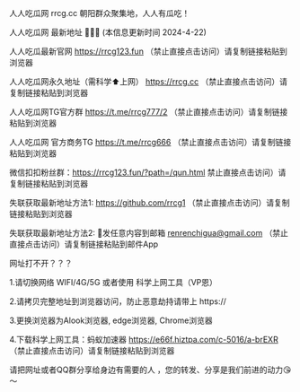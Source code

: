 人人吃瓜网 rrcg.cc 朝阳群众聚集地，人人有瓜吃！

人人吃瓜网 最新地址 🍉🍉🍉 (本信息更新时间 2024-4-22)

人人吃瓜最新官网 https://rrcg123.fun （禁止直接点击访问）请复制链接粘贴到浏览器

人人吃瓜网永久地址（需科学⬆️上网） https://rrcg.cc （禁止直接点击访问）请复制链接粘贴到浏览器

人人吃瓜网TG官方群 https://t.me/rrcg777/2 （禁止直接点击访问）请复制链接粘贴到浏览器

人人吃瓜网 官方商务TG https://t.me/rrcg666 （禁止直接点击访问）请复制链接粘贴到浏览器

微信扣扣粉丝群：https://rrcg123.fun/?path=/qun.html  禁止直接点击访问）请复制链接粘贴到浏览器

失联获取最新地址方法1: https://github.com/rrcg1 （禁止直接点击访问）请复制链接粘贴到浏览器

失联获取最新地址方法2: 📧发任意内容到邮箱 renrenchigua@gmail.com （禁止直接点击访问）请复制链接粘贴到邮件App

网址打不开？？？

1.请切换网络 WIFI/4G/5G 或者使用 科学上网工具（VP恩）

2.请拷贝完整地址到浏览器访问，防止恶意劫持请带上 https://

3.更换浏览器为Alook浏览器, edge浏览器, Chrome浏览器

4.下载科学上网工具：蚂蚁加速器 https://e66f.hiztpa.com/c-5016/a-brEXR （禁止直接点击访问）请复制链接粘贴到浏览器

请把网址或者QQ群分享给身边有需要的人 ，您的转发、分享是我们前进的动力😘～
